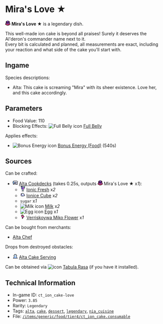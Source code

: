 # Mira's Love ★

<img src="https://raw.githubusercontent.com/Ceterai/Enternia/main/items/generic/food/tier4/ct_ion_cake.png" alt="Mira's Love ★ icon" loading="lazy" height="16px" width="auto" /> **Mira's Love ★** is a legendary dish.

This well-made ion cake is beyond all praises! Surely it deserves the Al'deron's commander name next to it.  
Every bit is calculated and planned, all measurements are exact, including your reaction and what side of the cake you'll start with.

## Ingame

Species descriptions:

- Alta: This cake is screaming "Mira" with its sheer existence. Love her, and this cake accordingly.

## Parameters

- Food Value: 110
- Blocking Effects: <img src="https://starbounder.org/mediawiki/images/6/60/Status_Well_Fed.png" alt="Full Belly icon" loading="lazy" height="16px" width="16px" /> [Full Belly](https://starbounder.org/Full_Belly)

Applies effects:

- <img src="https://starbounder.org/mediawiki/images/thumb/5/57/Status_Energy_Boost.png/48px-Status_Energy_Boost.png" alt="Bonus Energy icon" loading="lazy" height="16px" width="16px" /> [Bonus Energy (Food)](https://starbounder.org/Status_Effects#Stat_Boosts) (540s)

## Sources

Can be crafted:

- ![ ](https://raw.githubusercontent.com/Ceterai/Enternia/main/objects/alta/cooking/cookdecks/icon.png) [Alta Cookdecks](https://ceterai.github.io/MyEnternia/Wiki/AltaCookdecks) (takes 0.25s, outputs <img src="https://raw.githubusercontent.com/Ceterai/Enternia/main/items/generic/food/tier4/ct_ion_cake.png" alt="Mira's Love ★ icon" loading="lazy" height="16px" width="auto" /> Mira's Love ★ x*1*):
  - <img src="https://raw.githubusercontent.com/Ceterai/Enternia/main/items/generic/food/tier1/ct_ionic_fresh.png" alt="Ionic Fresh icon" loading="lazy" height="16px" width="auto" /> [Ionic Fresh](https://ceterai.github.io/MyEnternia/Wiki/IonicFresh) x*2*
  - <img src="https://raw.githubusercontent.com/Ceterai/Enternia/main/items/generic/food/other/ct_ionice_cube.png" alt="Ionice Cube icon" loading="lazy" height="16px" width="auto" /> [Ionice Cube](https://ceterai.github.io/MyEnternia/Wiki/IoniceCube) x*2*
  - `sugar` x*1*
  - <img src="https://starbounder.org/mediawiki/images/9/92/Milk.png" alt="Milk icon" loading="lazy" height="15px" width="8px" /> [Milk](https://starbounder.org/Milk) x*2*
  - <img src="https://starbounder.org/mediawiki/images/2/26/Egg.png" alt="Egg icon" loading="lazy" height="16px" width="16px" /> [Egg](https://starbounder.org/Egg) x*1*
  - <img src="https://raw.githubusercontent.com/Ceterai/Enternia/main/objects/biome/alterash/koywa/flowers/miko/icon.png" alt="Verriskoywa Miko Flower icon" loading="lazy" height="16px" width="auto" /> [Verriskoywa Miko Flower](https://ceterai.github.io/MyEnternia/Wiki/VerriskoywaMikoFlower) x*1*

Can be bought from merchants:

- [Alta Chef](https://ceterai.github.io/MyEnternia/Wiki/AltaChef)

Drops from destroyed obstacles:

- <img src="https://raw.githubusercontent.com/Ceterai/Enternia/main/objects/alta/special/food/cake/icon.png" alt="Alta Cake Serving icon" loading="lazy" height="16px" width="auto" /> [Alta Cake Serving](https://ceterai.github.io/MyEnternia/Wiki/AltaCakeServing)

Can be obtained via <img src="https://steamuserimages-a.akamaihd.net/ugc/263843960696222713/3EC9A7C005541F7D577EBCB8C5736B4EFC9973D6/" alt="icon" width="8" height="12"/> [Tabula Rasa](https://community.playstarbound.com/resources/the-tabula-rasa.3222/) (if you have it installed).

## Technical Information

- In-game ID: `ct_ion_cake-love`
- Power: `3.85`
- Rarity: `Legendary`
- Tags: [`alta`](https://ceterai.github.io/MyEnternia/Wiki/Tags/Alta), [`cake`](https://ceterai.github.io/MyEnternia/Wiki/Tags/Cake), [`dessert`](https://ceterai.github.io/MyEnternia/Wiki/Tags/Dessert), [`legendary`](https://ceterai.github.io/MyEnternia/Wiki/Tags/Legendary), [`nia_cuisine`](https://ceterai.github.io/MyEnternia/Wiki/Tags/NiaCuisine)
- File: [`/items/generic/food/tier4/ct_ion_cake.consumable`](https://github.com/Ceterai/Enternia/blob/main/items/generic/food/tier4/ct_ion_cake.consumable)
